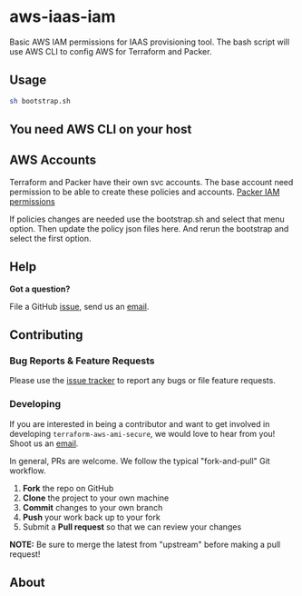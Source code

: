 # aws-iaas-iam

Basic AWS IAM permissions for IAAS provisioning tool.  The bash script will use AWS CLI to
config AWS for Terraform and Packer.  

## Usage
```bash
sh bootstrap.sh
``` 


## You need AWS CLI on your host


## AWS Accounts 
Terraform and Packer have their own svc accounts.  The base account need permission to 
be able to create these policies and accounts.  [Packer IAM permissions](https://www.packer.io/docs/builders/amazon.html#using-an-iam-instance-profile)

If policies changes are needed use the bootstrap.sh and select that menu option.  Then 
update the policy json files here.  And rerun the bootstrap and select the first option.

## Help

**Got a question?**

File a GitHub [issue](https://github.com/rbdgsa/aws-iaas-iam/issues), send us an [email](mailto:robert.donovan@gsa.gov).


## Contributing

### Bug Reports & Feature Requests

Please use the [issue tracker](https://github.com/rbd80/terraform-aws-ami-secure/issues) to report any bugs or file feature requests.

### Developing

If you are interested in being a contributor and want to get involved in developing `terraform-aws-ami-secure`, we would love to hear from you! Shoot us an [email](mailto:hello@cloudposse.com).

In general, PRs are welcome. We follow the typical "fork-and-pull" Git workflow.

 1. **Fork** the repo on GitHub
 2. **Clone** the project to your own machine
 3. **Commit** changes to your own branch
 4. **Push** your work back up to your fork
 5. Submit a **Pull request** so that we can review your changes

**NOTE:** Be sure to merge the latest from "upstream" before making a pull request!


## About
